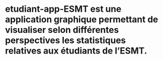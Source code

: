 # etudiant-app-ESMT est une application graphique permettant de visualiser selon différentes perspectives les statistiques relatives aux étudiants de l’ESMT.
